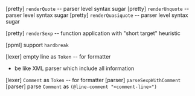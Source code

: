 [pretty] `renderQuote` -- parser level syntax sugar
[pretty] `renderUnquote` -- parser level syntax sugar
[pretty] `renderQuasiquote` -- parser level syntax sugar

[pretty] `renderSexp` -- function application with "short target" heuristic

[ppml] support `hardbreak`

[lexer] empty line as `Token` -- for formatter

- be like XML parser which include all information

[lexer] `Comment` as `Token` -- for formatter
[parser] `parseSexpWithComment`
[parser] parse `Comment` as `(@line-comment "<comment-line>")`
